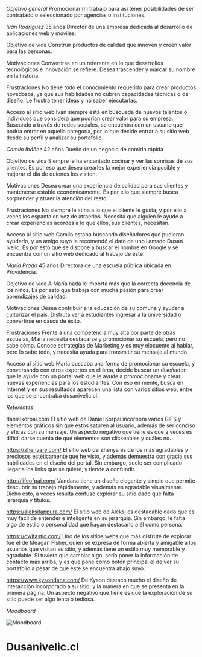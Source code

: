 *Objetivo general*
Promocionar mi trabajo para así tener posibilidades de ser contratado o seleccionado por agencias o instituciones.



*Iván Rodríguez*
35 años
Director de una empresa dedicada al desarrollo de aplicaciones web y móviles.

Objetivo de vida
Construir productos de calidad que innoven y creen valor para las personas.

Motivaciones
Convertirse en un referente en lo que desarrollos tecnológicos e innovación se refiere. Desea trascender y marcar su nombre en la historia.

Frustraciones
No tiene todo el conocimiento requerido para crear productos novedosos, ya que sus habilidades no cubren capacidades técnicas o de diseño. Le frustra tener ideas y no saber ejecutarlas.

Acceso al sitio web
Iván siempre está en búsqueda de nuevos talentos o individuos que considera que podrían crear valor para su empresa. Buscando a través de redes sociales, se encuentra con un usuario que podría entrar en aquella categoría, por lo que decide entrar a su sitio web desde su perfil y analizar su portafolio.

*Camilo Ibáñez*
42 años
Dueño de un negocio de comida rápida

Objetivo de vida
Siempre le ha encantado cocinar y ver las sonrisas de sus clientes. Es por eso que desea crearles la mejor experiencia posible y mejorar el día de quienes los visiten.

Motivaciones
Desea crear una experiencia de calidad para sus clientes y mantenerse estable económicamente. Es por ello que siempre busca sorprender y atraer la atención del resto.

Frustraciones
No siempre le atina a lo que el cliente le gusta, y por ello a veces los espanta en vez de atraerlos. Necesita que alguien le ayude a crear experiencias acordes a lo que ellos, sus clientes, necesitan. 

Acceso al sitio web
Camilo estaba buscando diseñadores que pudieran ayudarlo, y un amigo suyo le recomendó el dato de uno llamado Dusan Ivelic. Es por esto que se dispone a buscar el nombre en Google y se encuentra con un sitio web dedicado al trabajo de éste.

*María Prado*
45 años
Directora de una escuela pública ubicada en Providencia.

Objetivo de vida
A María nada le importa más que la correcta docencia de los niños. Es por esto que trabaja con mucha pasión para crear aprendizajes de calidad.

Motivaciones
Desea contribuir a la educación de su comuna y ayudar a culturizar el país. Disfruta ver a estudiantes ingresar a la universidad o convertirse en casos de éxito. 

Frustraciones
Frente a una competencia muy alta por parte de otras escuelas, Maria necesita destacarse y promocionar su escuela, pero no sabe cómo. Conoce estrategias de Marketing y es muy elocuente al hablar, pero lo sabe todo, y necesita ayuda para transmitir su mensaje al mundo.

Acceso al sitio web
Maria buscaba una forma de promocionar su escuela, y conversando con otros expertos en el área, decide buscar un diseñador que la ayude con un portal web que le ayude a promocionarse y crear nuevas experiencias para los estudiantes. Con eso en mente, busca en Internet y en sus resultados aparecen una lista con varios sitios web, entre los que se encontraba dusanivelic.cl. 



*Referentes*

danielkorpai.com 
El sitio web de Daniel Korpai incorpora varios GIFS y elementos gráficos sin que estos saturen al usuario, además de ser conciso y eficaz con su mensaje. Un aspecto negativo que tiene es que a veces es difícil darse cuenta de qué elementos son clickeables y cuáles no.

https://zhenyary.com/
El sitio web de Zhenya es de los más agradables y preciosos estéticamente que he visto, y además demuestra con gracia sus habilidades en el diseño del portal. Sin embargo, suele ser complicado llegar a los links que se quiere, y tiende a confundir.

http://lifeofpai.com/
Vandana tiene un diseño elegante y simple que permite descubrir su trabajo rápidamente, y además es agradable visualmente. Dicho esto, a veces resulta confuso explorar su sitio dado que falta jerarquía y títulos.

https://aleksitappura.com/
El sitio web de Aleksi es destacable dado que es muy fácil de entender e inteligente en su jerarquía. Sin embargo, le falta algo de estilo o personalidad que hagan destacarlo a él como persona.

https://owltastic.com/
Uno de los sitios webs que más disfruté de explorar fue el de Meagan Fisher, quien se expresa de forma abierta y amigable a los usuarios que visitan su sitio, y además tiene un estilo muy memorable y agradable. Si tuviera que cambiar algo, sería poner la información de contacto más arriba, y es que pone como botón principal el de ver su portafolio a pesar de que éste se encuentra abajo suyo. 

https://www.kysondana.com/
De Kyson destaco mucho el diseño de interacción incorporado a su sitio, y la manera en que se presenta en la primera página. Un aspecto negativo que tiene es que la exploración de su sitio puede ser algo lenta o tediosa. 


*Moodboard*


![Moodboard](https://github.com/Duzacs/Dusanivelic.cl/assets/141802434/5c1b3a1d-4638-44ae-9a3e-4a4bccc95be8)


# Dusanivelic.cl
